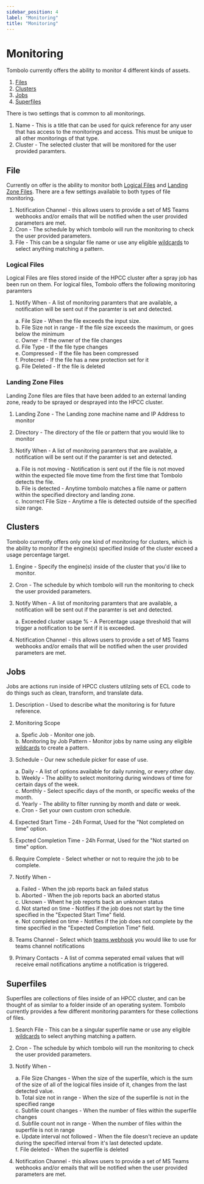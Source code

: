 ```yaml
---
sidebar_position: 4
label: "Monitoring"
title: "Monitoring"
---
```


# Monitoring

Tombolo currently offers the ability to monitor 4 different kinds of assets.

1. [Files](#file)
2. [Clusters](#cluster)
3. [Jobs](#job)
4. [Superfiles](#superfile)

There is two settings that is common to all monitorings.

1. Name - This is a title that can be used for quick reference for any user that has access to the monitorings and access. This must be unique to all other monitorings of that type.
2. Cluster - The selected cluster that will be monitored for the user provided paramters.

## File

Currently on offer is the ability to monitor both [Logical Files](#logical-files) and [Landing Zone Files](#landing-zone-files). There are a few settings available to both types of file monitoring.

1. Notification Channel - this allows users to provide a set of MS Teams webhooks and/or emails that will be notified when the user provided parameters are met.
2. Cron - The schedule by which tombolo will run the monitoring to check the user provided parameters.
3. File - This can be a singular file name or use any eligible [wildcards](/docs/User-Guides/Wildcards) to select anything matching a pattern.

### Logical Files

Logical Files are files stored inside of the HPCC cluster after a spray job has been run on them. For logical files, Tombolo offers the following monitoring paramters

1. Notify When - A list of monitoring paramters that are available, a notification will be sent out if the paramter is set and detected.

   a. File Size - When the file exceeds the input size.<br/>
   b. File Size not in range - If the file size exceeds the maximum, or goes below the minimum<br/>
   c. Owner - If the owner of the file changes<br/>
   d. File Type - If the file type changes<br/>
   e. Compressed - If the file has been compressed<br/>
   f. Protecred - If the file has a new protection set for it<br/>
   g. File Deleted - If the file is deleted<br/>

### Landing Zone Files

Landing Zone files are files that have been added to an external landing zone, ready to be sprayed or desprayed into the HPCC cluster.

1. Landing Zone - The Landing zone machine name and IP Address to monitor

2. Directory - The directory of the file or pattern that you would like to monitor

3. Notify When - A list of monitoring paramters that are available, a notification will be sent out if the paramter is set and detected.

   a. File is not moving - Notification is sent out if the file is not moved within the expected file move time from the first time that Tombolo detects the file.<br/>
   b. File is detected - Anytime tombolo matches a file name or pattern within the specified directory and landing zone.<br/>
   c. Incorrect File Size - Anytime a file is detected outside of the specified size range.<br/>

## Clusters

Tombolo currently offers only one kind of monitoring for clusters, which is the ability to monitor if the engine(s) specified inside of the cluster exceed a usage percentage target.

1. Engine - Specify the engine(s) inside of the cluster that you'd like to monitor.
2. Cron - The schedule by which tombolo will run the monitoring to check the user provided parameters.
3. Notify When - A list of monitoring paramters that are available, a notification will be sent out if the paramter is set and detected.

   a. Exceeded cluster usage % - A Percentage usage threshold that will trigger a notification to be sent if it is exceeded.<br/>

4. Notification Channel - this allows users to provide a set of MS Teams webhooks and/or emails that will be notified when the user provided parameters are met.

## Jobs

Jobs are actions run inside of HPCC clusters utilziing sets of ECL code to do things such as clean, transform, and translate data.

1. Description - Used to describe what the monitoring is for future reference.
2. Monitoring Scope

   a. Spefic Job - Monitor one job.<br/>
   b. Monitoring by Job Pattern - Monitor jobs by name using any eligible [wildcards](/docs/User-Guides/Wildcards) to create a pattern.<br/>

3. Schedule - Our new schedule picker for ease of use.

   a. Daily - A list of options available for daily running, or every other day.<br/>
   b. Weekly - The ability to select monitoring during windows of time for certain days of the week.<br/>
   c. Monthly - Select specific days of the month, or specific weeks of the month.<br/>
   d. Yearly - The ability to filter running by month and date or week.<br/>
   e. Cron - Set your own custom cron schedule.<br/>

4. Expected Start Time - 24h Format, Used for the "Not completed on time" option.
5. Expcted Completion Time - 24h Format, Used for the "Not started on time" option.
6. Require Complete - Select whether or not to require the job to be complete.
7. Notify When -

   a. Failed - When the job reports back an failed status<br/>
   b. Aborted - When the job reports back an aborted status<br/>
   c. Uknown - Whent he job reports back an unknown status<br/>
   d. Not started on time - Notifies if the job does not start by the time specified in the "Expected Start Time" field.<br/>
   e. Not completed on time - Notifies if the job does not complete by the time specified in the "Expected Completion Time" field.<br/>

8. Teams Channel - Select which [teams webhook](/docs/User-Guides/teams-webhook) you would like to use for teams channel notifications
9. Primary Contacts - A list of comma seperated email values that will receive email notifications anytime a notification is triggered.

## Superfiles

Superfiles are collections of files inside of an HPCC cluster, and can be thought of as similar to a folder inside of an operating system. Tombolo currently provides a few different monitoring paramters for these collections of files.

1. Search File - This can be a singular superfile name or use any eligible [wildcards](/docs/User-Guides/Wildcards) to select anything matching a pattern.
2. Cron - The schedule by which tombolo will run the monitoring to check the user provided parameters.
3. Notify When -

   a. File Size Changes - When the size of the superfile, which is the sum of the size of all of the logical files inside of it, changes from the last detected value.<br/>
   b. Total size not in range - When the size of the superfile is not in the specified range<br/>
   c. Subfile count changes - When the number of files within the superfile changes<br/>
   d. Subfile count not in range - When the number of files within the superfile is not in range<br/>
   e. Update interval not followed - When the file doesn't recieve an update during the specified interval from it's last detected update.<br/>
   f. File deleted - When the superfile is deleted<br/>

4. Notification Channel - this allows users to provide a set of MS Teams webhooks and/or emails that will be notified when the user provided parameters are met.
